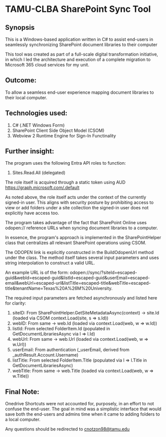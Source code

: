 # TAMU-CLBA SharePoint Sync Tool

## Synopsis
This is a Windows-based application written in C# to assist end-users in seamlessly synchronizing SharePoint document libraries to their computer

This tool was created as part of a full-scale digital transformation initiative, in which I led the architecture and execution of a complete migration to Microsoft 365 cloud services for my unit.

## Outcome:
To allow a seamless end-user experience mapping document libraries to their local computer.

## Technologies used:

1. C# (.NET Windows Form)
2. SharePoint Client Side Object Model (CSOM)
3. Webview 2 Runtime Engine for Sign-In Functinality

## Further insight:
The program uses the following Entra API roles to function:
1. Sites.Read.All (delegated)

The role itself is acquired through a static token using AUD https://graph.microsoft.com/.default

As noted above, the role itself acts under the context of the currently signed-in user. 
This aligns with security posture by prohibiting access to view or add folders under a site collection the signed-in user does not explicitiy have access too.

The program takes advantage of the fact that SharePoint Online uses odopen:// reference URLs when syncing document libraries to a computer.

In essence, the program's approach is implemented in the SharePointHelper class that centralizes all relevant SharePoint operations using CSOM. 

The ODOPEN link is explicitly constructed in the BuildOdopenUrl method under the class. The method itself takes several input parameters and uses string interpolation to construct a valid URL.

An example URL is of the form: odopen://sync/?siteId=escaped-guid&webId=escaped-guid&listId=escaped-guid&userEmail=escaped-email&webUrl=escaped-url&listTitle=escaped-title&webTitle=escaped-title&tenantName=Texas%20A%26M%20University.

The required input parameters are fetched asynchronously and listed here for clarity: 

1. siteID: From SharePointHelper.GetSiteMetadataAsync(context) -> site.Id (loaded via CSOM context.Load(site, s => s.Id))
2. webID: From same -> web.Id (loaded via context.Load(web, w => w.Id))
3. listId: From selected FolderItem.Id (populated in GetDocumentLibrariesAsync via l => l.Id)
4. webUrl: From same -> web.Url (loaded via context.Load(web, w => w.Url))
5. userEmail: From authentication (_userEmail, derived from _authResult.Account.Username)
6. listTitle: From selected FolderItem.Title (populated via l => l.Title in GetDocumentLibrariesAsync)
7. webTitle: From same -> web.Title (loaded via context.Load(web, w => w.Title))

## Final Note:

Onedrive Shortcuts were not accounted for, purposely, in an effort to not confuse the end-user. 
The goal in mind was a simplistic interface that would save both the end-users and admins time when it came to adding folders to a local computer.

Any questions should be redirected to cnotzon98@tamu.edu

